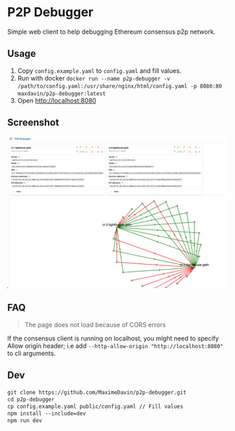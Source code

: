 # P2P Debugger

Simple web client to help debugging Ethereum consensus p2p network.

## Usage

1. Copy `config.example.yaml` to `config.yaml` and fill values.
2. Run with docker `docker run --name p2p-debugger -v /path/to/config.yaml:/usr/share/nginx/html/config.yaml -p 8080:80 maxdavin/p2p-debugger:latest`
3. Open [http://localhost:8080](http://localhost:8080)

## Screenshot

![screenshot](screenshot.png)

## FAQ

> The page does not load because of CORS errors

If the consensus client is running on localhost, you might need to specify Allow origin header; i.e add `--http-allow-origin "http://localhost:8080"` to cli arguments.

## Dev

```
git clone https://github.com/MaximeDavin/p2p-debugger.git
cd p2p-debugger
cp config.example.yaml public/config.yaml // Fill values
npm install --include=dev
npm run dev
```
